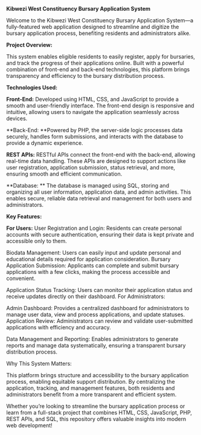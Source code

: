 **Kibwezi West Constituency Bursary Application System**

Welcome to the Kibwezi West Constituency Bursary Application System—a fully-featured web application designed to streamline and digitize the bursary application process, benefiting residents and administrators alike.

**Project Overview:**

This system enables eligible residents to easily register, apply for bursaries, and track the progress of their applications online. Built with a powerful combination of front-end and back-end technologies, this platform brings transparency and efficiency to the bursary distribution process.

**Technologies Used:**

**Front-End:**
Developed using HTML, CSS, and JavaScript to provide a smooth and user-friendly interface. The front-end design is responsive and intuitive, allowing users to navigate the application seamlessly across devices.

**Back-End: **Powered by PHP, the server-side logic processes data securely, handles form submissions, and interacts with the database to provide a dynamic experience.

**REST APIs:**
RESTful APIs connect the front-end with the back-end, allowing real-time data handling. These APIs are designed to support actions like user registration, application submission, status retrieval, and more, ensuring smooth and efficient communication.

**Database: **
The database is managed using SQL, storing and organizing all user information, application data, and admin activities. This enables secure, reliable data retrieval and management for both users and administrators.

**Key Features:**

**For Users:**
User Registration and Login: Residents can create personal accounts with secure authentication, ensuring their data is kept private and accessible only to them.

Biodata Management: Users can easily input and update personal and educational details required for application consideration.
Bursary Application Submission: Applicants can complete and submit bursary applications with a few clicks, making the process accessible and convenient.

Application Status Tracking: Users can monitor their application status and receive updates directly on their dashboard.
For Administrators:

Admin Dashboard: Provides a centralized dashboard for administrators to manage user data, view and process applications, and update statuses.
Application Review: Administrators can review and validate user-submitted applications with efficiency and accuracy.

Data Management and Reporting: Enables administrators to generate reports and manage data systematically, ensuring a transparent bursary distribution process.

Why This System Matters:

This platform brings structure and accessibility to the bursary application process, enabling equitable support distribution. By centralizing the application, tracking, and management features, both residents and administrators benefit from a more transparent and efficient system.

Whether you’re looking to streamline the bursary application process or learn from a full-stack project that combines HTML, CSS, JavaScript, PHP, REST APIs, and SQL, this repository offers valuable insights into modern web development!

